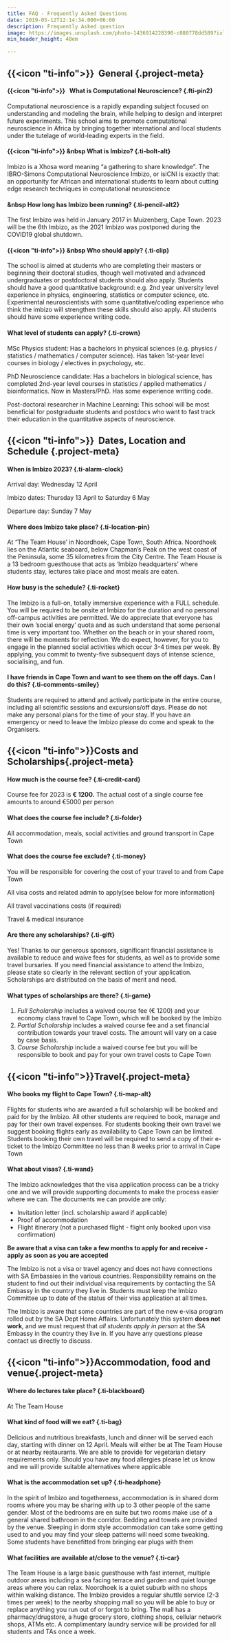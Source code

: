 ```yaml
---
title: FAQ - Frequently Asked Questions
date: 2019-05-12T12:14:34.000+06:00
description: Frequently Asked question
image: https://images.unsplash.com/photo-1436914228390-c080778dd589?ixlib=rb-1.2.1&ixid=MnwxMjA3fDB8MHxwaG90by1wYWdlfHx8fGVufDB8fHx8&auto=format&fit=crop&w=1500&q=95
min_header_height: 40em

---
```

## {{<icon "ti-info">}}  General {.project-meta}

#### {{<icon "ti-info">}}   **What is Computational Neuroscience?** {.fti-pin2}

Computational neuroscience is a rapidly expanding subject focused on understanding and modeling the brain, while helping to design and interpret future experiments. This school aims to promote computational neuroscience in Africa by bringing together international and local students under the tutelage of world-leading experts in the field.

#### {{<icon "ti-info">}} &nbsp **What is Imbizo?** {.ti-bolt-alt}

Imbizo is a Xhosa word meaning “a gathering to share knowledge”. The IBRO-Simons Computational Neuroscience Imbizo, or isiCNI is exactly that: an opportunity for African and international students to learn about cutting edge research techniques in computational neuroscience

#### &nbsp **How long has Imbizo been running?** {.ti-pencil-alt2}

The first Imbizo was held in January 2017 in Muizenberg, Cape Town.  2023 will be the 6th Imbizo, as the 2021 Imbizo was postponed during the COVID19 global shutdown.

#### {{<icon "ti-info">}} &nbsp **Who should apply?** {.ti-clip}

The school is aimed at students who are completing their masters or beginning their doctoral studies, though well motivated and advanced undergraduates or postdoctoral students should also apply. Students should have a good quantitative background: e.g. 2nd year university level experience in physics, engineering, statistics or computer science, etc. Experimental neuroscientists with some quantitative/coding experience who think the imbizo will strengthen these skills should also apply. All students should have some experience writing code.

#### **What level of students can apply?** {.ti-crown}

MSc Physics student: Has a bachelors in physical sciences (e.g. physics / statistics / mathematics / computer science). Has taken 1st-year level courses in biology / electives in psychology, etc.

PhD Neuroscience candidate: Has a bachelors in biological science, has completed 2nd-year level courses in statistics / applied mathematics / bioinformatics. Now in Masters/PhD. Has some experience writing code.

Post-doctoral researcher in Machine Learning: This school will be most beneficial for postgraduate students and postdocs who want to fast track their education in the quantitative aspects of neuroscience.

## {{<icon "ti-info">}}  Dates, Location and Schedule {.project-meta}

#### **When is Imbizo 2023?** {.ti-alarm-clock}

Arrival day: Wednesday 12 April

Imbizo dates: Thursday 13 April to Saturday 6 May

Departure day: Sunday 7 May

#### **Where does Imbizo take place?** {.ti-location-pin}

At “The Team House’ in Noordhoek, Cape Town, South Africa. Noordhoek lies on the Atlantic seaboard, below Chapman’s Peak on the west coast of the Peninsula, some 35 kilometres from the City Centre. The Team House is a 13 bedroom guesthouse that acts as ‘Imbizo headquarters’ where students stay, lectures take place and most meals are eaten.

#### **How busy is the schedule?** {.ti-rocket}

The Imbizo is a full-on, totally immersive experience with a FULL schedule. You will be required to be onsite at Imbizo for the duration and no personal off-campus activities are permitted. We do appreciate that everyone has their own ’social energy’ quota and as such understand that some personal time is very important too. Whether on the beach or in your shared room, there will be moments for reflection. We do expect, however, for you to engage in the planned social activities which occur 3-4 times per week.  By applying, you commit to twenty-five subsequent days of intense science, socialising, and fun.

#### **I have friends in Cape Town and want to see them on the off days. Can I do this?** {.ti-comments-smiley}

Students are required to attend and actively participate in the entire course, including all scientific sessions and excursions/off days. Please do not make any personal plans for the time of your stay. If you have an emergency or need to leave the Imbizo please do come and speak to the Organisers.

## {{<icon "ti-info">}}Costs and Scholarships{.project-meta}

#### **How much is the course fee?** {.ti-credit-card}

Course fee for 2023 is **€ 1200.** The actual cost of a single course fee amounts to around €5000 per person

#### **What does the course fee include?** {.ti-folder}

All accommodation, meals, social activities and ground transport in Cape Town

#### **What does the course fee exclude?** {.ti-money}

You will be responsible for covering the cost of your travel to and from Cape Town

All visa costs and related admin to apply(see below for more information)

All travel vaccinations costs (if required)

Travel & medical insurance

#### **Are there any scholarships?** {.ti-gift}

Yes! Thanks to our generous sponsors, significant financial assistance is available to reduce and waive fees for students, as well as to provide some travel bursaries. If you need financial assistance to attend the Imbizo, please state so clearly in the relevant section of your application. Scholarships are distributed on the basis of merit and need.

#### **What types of scholarships are there?** {.ti-game}

1. _Full Scholarship_ includes a waived course fee (€ 1200) and your economy class travel to Cape Town, which will be booked by the Imbizo
2. _Partial Scholarship_ includes a waived course fee and a set financial contribution towards your travel costs. The amount will vary on a case by case basis.
3. _Course Scholarship_ include a waived course fee but you will be responsible to book and pay for your own travel costs to Cape Town

## {{<icon "ti-info">}}Travel{.project-meta}

#### **Who books my flight to Cape Town?** {.ti-map-alt}

Flights for students who are awarded a full scholarship will be booked and paid for by the Imbizo.  All other students are required to book, manage and pay for their own travel expenses. For students booking their own travel we suggest booking flights early as availability to Cape Town can be limited. Students booking their own travel will be required to send a copy of their e-ticket to the Imbizo Committee no less than 8 weeks prior to arrival in Cape Town

#### **What about visas?** {.ti-wand}

The Imbizo acknowledges that the visa application process can be a tricky one and we will provide supporting documents to make the process easier where we can. The documents we can provide are only:

* Invitation letter (incl. scholarship award if applicable)
* Proof of accommodation
* Flight itinerary (not a purchased flight - flight only booked upon visa confirmation)

**Be aware that a visa can take a few months to apply for and receive - apply as soon as you are accepted**

The Imbizo is not a visa or travel agency and does not have connections with SA Embassies in the various countries. Responsibility remains on the student to find out their individual visa requirements by contacting the SA Embassy in the country they live in. Students must keep the Imbizo Committee up to date of the status of their visa application at all times.

The Imbizo is aware that some countries are part of the new e-visa program rolled out by the SA Dept Home Affairs. Unfortunately this system **does not work**, and we must request that _all students apply in person_ at the SA Embassy in the country they live in. If you have any questions please contact us directly to discuss.

## {{<icon "ti-info">}}Accommodation, food and venue{.project-meta}

#### **Where do lectures take place?** {.ti-blackboard}

At The Team House

#### **What kind of food will we eat?** {.ti-bag}

Delicious and nutritious breakfasts, lunch and dinner will be served each day, starting with dinner on 12 April. Meals will either be at The Team House or at nearby restaurants.  We are able to provide for vegetarian dietary requirements only. Should you have any food allergies please let us know and we will provide suitable alternatives where applicable

#### **What is the accommodation set up?** {.ti-headphone}

In the spirit of Imbizo and togetherness, accommodation is in shared dorm rooms where you may be sharing with up to 3 other people of the same gender. Most of the bedrooms are en suite but two rooms make use of a general shared bathroom in the corridor. Bedding and towels are provided by the venue. Sleeping in dorm style accommodation can take some getting used to and you may find your sleep patterns will need some tweaking. Some students have benefitted from bringing ear plugs with them

#### **What facilities are available at/close to the venue?** {.ti-car}

The Team House is a large basic guesthouse with fast internet, multiple outdoor areas including a sea facing terrace and garden and quiet lounge areas where you can relax. Noordhoek is a quiet suburb with no shops within walking distance. The Imbizo provides a regular shuttle service (2-3 times per week) to the nearby shopping mall so you will be able to buy or replace anything you run out of or forgot to bring. The mall has a pharmacy/drugstore, a huge grocery store, clothing shops, cellular network shops, ATMs etc. A complimentary laundry service will be provided for all students and TAs once a week.